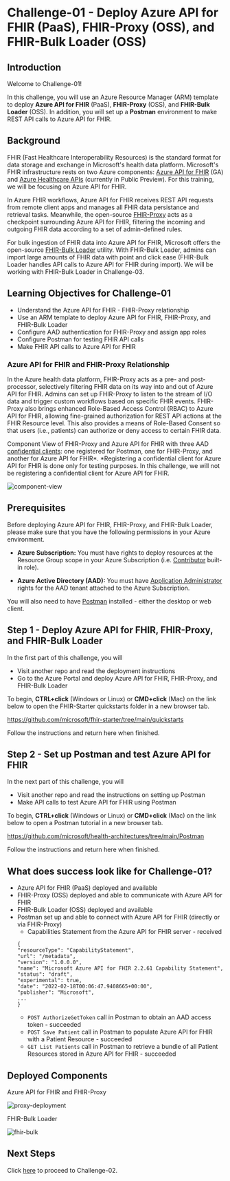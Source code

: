 # Challenge-01 - Deploy Azure API for FHIR (PaaS), FHIR-Proxy (OSS), and FHIR-Bulk Loader (OSS)

## Introduction

Welcome to Challenge-01!

In this challenge, you will use an Azure Resource Manager (ARM) template to deploy **Azure API for FHIR** (PaaS), **FHIR-Proxy** (OSS), and **FHIR-Bulk Loader** (OSS). In addition, you will set up a **Postman** environment to make REST API calls to Azure API for FHIR.

## Background
FHIR (Fast Healthcare Interoperability Resources) is the standard format for data storage and exchange in Microsoft's health data platform. Microsoft's FHIR infrastructure rests on two Azure components: [Azure API for FHIR](https://docs.microsoft.com/en-us/azure/healthcare-apis/azure-api-for-fhir/overview) (GA) and [Azure Healthcare APIs](https://azure.microsoft.com/en-us/services/healthcare-apis/) (currently in Public Preview). For this training, we will be focusing on Azure API for FHIR.

In Azure FHIR workflows, Azure API for FHIR receives REST API requests from remote client apps and manages all FHIR data persistance and retrieval tasks. Meanwhile, the open-source [FHIR-Proxy](https://github.com/microsoft/fhir-proxy) acts as a checkpoint surrounding Azure API for FHIR, filtering the incoming and outgoing FHIR data according to a set of admin-defined rules.

For bulk ingestion of FHIR data into Azure API for FHIR, Microsoft offers the open-source [FHIR-Bulk Loader](https://github.com/microsoft/fhir-loader) utility. With FHIR-Bulk Loader, admins can import large amounts of FHIR data with point and click ease (FHIR-Bulk Loader handles API calls to Azure API for FHIR during import). We will be working with FHIR-Bulk Loader in Challenge-03.

## Learning Objectives for Challenge-01
+ Understand the Azure API for FHIR - FHIR-Proxy relationship
+ Use an ARM template to deploy Azure API for FHIR, FHIR-Proxy, and FHIR-Bulk Loader
+ Configure AAD authentication for FHIR-Proxy and assign app roles
+ Configure Postman for testing FHIR API calls
+ Make FHIR API calls to Azure API for FHIR

### Azure API for FHIR and FHIR-Proxy Relationship
In the Azure health data platform, FHIR-Proxy acts as a pre- and post- processor, selectively filtering FHIR data on its way into and out of Azure API for FHIR. Admins can set up FHIR-Proxy to listen to the stream of I/O data and trigger custom workflows based on specific FHIR events. FHIR-Proxy also brings enhanced Role-Based Access Control (RBAC) to Azure API for FHIR, allowing fine-grained authorization for REST API actions at the FHIR Resource level. This also provides a means of Role-Based Consent so that users (i.e., patients) can authorize or deny access to certain FHIR data.

Component View of FHIR-Proxy and Azure API for FHIR with three AAD [confidential clients](https://docs.microsoft.com/en-us/azure/healthcare-apis/azure-api-for-fhir/register-confidential-azure-ad-client-app): one registered for Postman, one for FHIR-Proxy, and another for Azure API for FHIR*. *Registering a confidential client for Azure API for FHIR is done only for testing purposes. In this challenge, we will not be registering a confidential client for Azure API for FHIR.

![component-view](./media/component-view-small.png)


## Prerequisites 

Before deploying Azure API for FHIR, FHIR-Proxy, and FHIR-Bulk Loader, please make sure that you have the following permissions in your Azure environment.

+ **Azure Subscription:** You must have rights to deploy resources at the Resource Group scope in your Azure Subscription (i.e. [Contributor](https://docs.microsoft.com/en-us/azure/role-based-access-control/built-in-roles) built-in role).

+ **Azure Active Directory (AAD):** You must have [Application Administrator](https://docs.microsoft.com/en-us/azure/active-directory/roles/permissions-reference#application-administrator) rights for the AAD tenant attached to the Azure Subscription.

You will also need to have [Postman](https://www.getpostman.com/) installed - either the desktop or web client.


## Step 1 - Deploy Azure API for FHIR, FHIR-Proxy, and FHIR-Bulk Loader
In the first part of this challenge, you will
- Visit another repo and read the deployment instructions
- Go to the Azure Portal and deploy Azure API for FHIR, FHIR-Proxy, and FHIR-Bulk Loader


To begin, **CTRL+click** (Windows or Linux) or **CMD+click** (Mac) on the link below to open the FHIR-Starter quickstarts folder in a new browser tab. 

https://github.com/microsoft/fhir-starter/tree/main/quickstarts 

Follow the instructions and return here when finished.


## Step 2 - Set up Postman and test Azure API for FHIR
In the next part of this challenge, you will
- Visit another repo and read the instructions on setting up Postman
- Make API calls to test Azure API for FHIR using Postman

To begin, **CTRL+click** (Windows or Linux) or **CMD+click** (Mac) on the link below to open a Postman tutorial in a new browser tab. 

https://github.com/microsoft/health-architectures/tree/main/Postman 

Follow the instructions and return here when finished.

## What does success look like for Challenge-01?
+ Azure API for FHIR (PaaS) deployed and available
+ FHIR-Proxy (OSS) deployed and able to communicate with Azure API for FHIR
+ FHIR-Bulk Loader (OSS) deployed and available
+ Postman set up and able to connect with Azure API for FHIR (directly or via FHIR-Proxy)
    + Capabilities Statement from the Azure API for FHIR server - received
    ```
    {
    "resourceType": "CapabilityStatement",
    "url": "/metadata",
    "version": "1.0.0.0",
    "name": "Microsoft Azure API for FHIR 2.2.61 Capability Statement",
    "status": "draft",
    "experimental": true,
    "date": "2022-02-18T00:06:47.9408665+00:00",
    "publisher": "Microsoft",
    ...
    }
    ```
    + `POST AuthorizeGetToken` call in Postman to obtain an AAD access token - succeeded
    + `POST Save Patient` call in Postman to populate Azure API for FHIR with a Patient Resource - succeeded
    + `GET List Patients` call in Postman to retrieve a bundle of all Patient Resources stored in Azure API for FHIR - succeeded

## Deployed Components 

Azure API for FHIR and FHIR-Proxy

![proxy-deployment](./media/component-view-small.png)

FHIR-Bulk Loader

![fhir-bulk](./media/install-components-small.png)


## Next Steps

Click [here](<../Challenge-02 - Convert HL7v2 and C-CDA to FHIR/Readme.md>) to proceed to Challenge-02.
